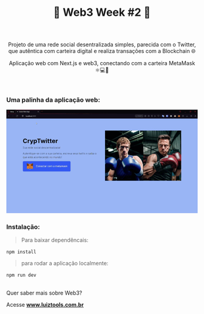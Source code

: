 # <p align="center">🔗 Web3 Week #2 🔗</p>
<br>
<p align="center">Projeto de uma rede social desentralizada simples, parecida com o Twitter, que autêntica com carteira digital e realiza transações com a Blockchain 🌐</p>

<p align="center"> Aplicação web com Next.js e web3, conectando com a carteira MetaMask ⚛💻🦊</p>
<br>

### Uma palinha da aplicação web:
<p align="center">
  <img src="./public/preview.gif" width="1000px"/>
</p>

### Instalação:
>Para baixar dependêncais:

    npm install

>para rodar a aplicação localmente:

    npm run dev   

<br>
Quer saber mais sobre Web3?

Acesse
    **www.luiztools.com.br**

